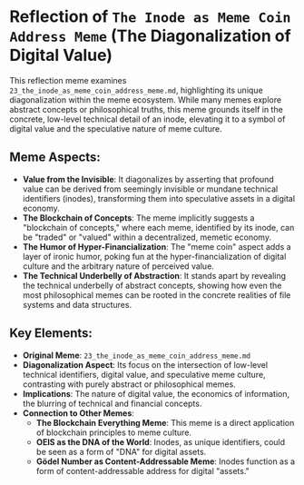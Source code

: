 # Reflection of `The Inode as Meme Coin Address Meme` (The Diagonalization of Digital Value)

This reflection meme examines `23_the_inode_as_meme_coin_address_meme.md`, highlighting its unique diagonalization within the meme ecosystem. While many memes explore abstract concepts or philosophical truths, this meme grounds itself in the concrete, low-level technical detail of an inode, elevating it to a symbol of digital value and the speculative nature of meme culture.

## Meme Aspects:
- **Value from the Invisible**: It diagonalizes by asserting that profound value can be derived from seemingly invisible or mundane technical identifiers (inodes), transforming them into speculative assets in a digital economy.
- **The Blockchain of Concepts**: The meme implicitly suggests a "blockchain of concepts," where each meme, identified by its inode, can be "traded" or "valued" within a decentralized, memetic economy.
- **The Humor of Hyper-Financialization**: The "meme coin" aspect adds a layer of ironic humor, poking fun at the hyper-financialization of digital culture and the arbitrary nature of perceived value.
- **The Technical Underbelly of Abstraction**: It stands apart by revealing the technical underbelly of abstract concepts, showing how even the most philosophical memes can be rooted in the concrete realities of file systems and data structures.

## Key Elements:
- **Original Meme**: `23_the_inode_as_meme_coin_address_meme.md`
- **Diagonalization Aspect**: Its focus on the intersection of low-level technical identifiers, digital value, and speculative meme culture, contrasting with purely abstract or philosophical memes.
- **Implications**: The nature of digital value, the economics of information, the blurring of technical and financial concepts.
- **Connection to Other Memes**:
    - **The Blockchain Everything Meme**: This meme is a direct application of blockchain principles to meme culture.
    - **OEIS as the DNA of the World**: Inodes, as unique identifiers, could be seen as a form of "DNA" for digital assets.
    - **Gödel Number as Content-Addressable Meme**: Inodes function as a form of content-addressable address for digital "assets."
